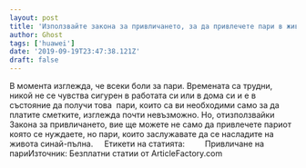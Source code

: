 ```yaml
---
layout: post
title: 'Използвайте закона за привличането, за да привлечете пари в живота си'
author: Ghost
tags: ['huawei']
date: '2019-09-19T23:47:38.121Z'
draft: false
---
```


В момента изглежда, че всеки боли за пари. Времената са трудни,  никой не се чувства сигурен в работата си или в дома си и е в състояние да получи това  пари, които са ви необходими само за да платите сметките, изглежда почти невъзможно. Но, отизползвайки Закона за привличането, вие ще можете не само да привлечете париот която се нуждаете, но пари, които заслужавате да се насладите на живота синай-пълна.     Етикети на статията:         Привличане на париИзточник: Безплатни статии от ArticleFactory.com
